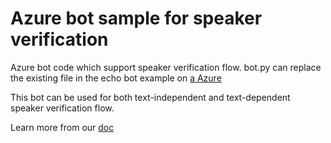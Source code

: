 # Azure bot sample for speaker verification
Azure bot code which support speaker verification flow.
bot.py can replace the existing file in the echo bot example on [a Azure](https://docs.microsoft.com/en-us/azure/bot-service/python/bot-builder-python-quickstart)

This bot can be used for both text-independent and text-dependent speaker verification flow.

Learn more from our [doc](https://techdocs.audiocodes.com/voice-ai-connect/#VAIG_Combined/speaker-verification.htm)

